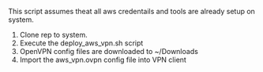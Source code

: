 This script assumes theat all aws credentails and tools are already setup on system.

1. Clone rep to system.
2. Execute the deploy_aws_vpn.sh script
3. OpenVPN config files are downloaded to ~/Downloads
4. Import the aws_vpn.ovpn config file into VPN client
